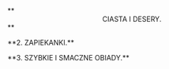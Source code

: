<body background="http://www.zdjecia.biz.pl/zdjecie,pomaranczowe-tlo.php" bgproperties="fixed">**<center>CIASTA I DESERY.</center>**
<p>**2. ZAPIEKANKI.**
<p>**3. SZYBKIE I SMACZNE OBIADY.**</body>

